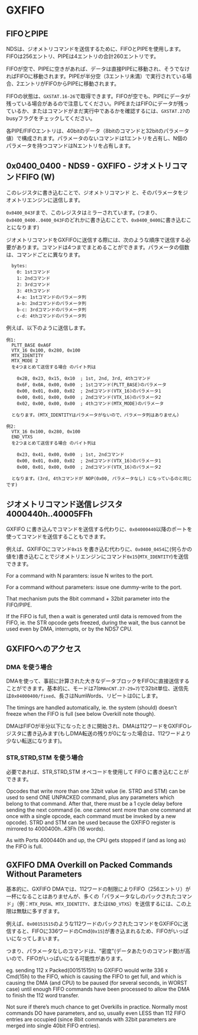 # GXFIFO

## FIFOとPIPE

NDSは、ジオメトリコマンドを送信するために、FIFOとPIPEを使用します。FIFOは256エントリ、PIPEは4エントリの合計260エントリです。

FIFOが空で、PIPEに空きがあれば、データは直接PIPEに移動され、そうでなければFIFOに移動されます。PIPEが半分空（3エントリ未満）で実行されている場合、2エントリがFIFOからPIPEに移動されます。

FIFOの状態は、`GXSTAT.16-26`で取得できます。FIFOが空でも、PIPEにデータが残っている場合があるので注意してください。PIPEまたはFIFOにデータが残っているか、またはコマンドがまだ実行中であるかを確認するには、`GXSTAT.27`のbusyフラグをチェックしてください。

各PIPE/FIFOエントリは、40bitのデータ（8bitのコマンドと32bitのパラメータ値）で構成されます。パラメータのないコマンドは1エントリを占有し、N個のパラメータを持つコマンドはNエントリを占有します。

## 0x0400_0400 - NDS9 - GXFIFO - ジオメトリコマンドFIFO (W)

このレジスタに書き込むことで、ジオメトリコマンド と、そのパラメータをジオメトリエンジンに送信します。

`0x0400_043F`まで、このレジスタはミラーされています。(つまり、`0x0400_0400..0400_043F`のどれかに書き込むことで、`0x0400_0400`に書き込むことになります)

ジオメトリコマンドをGXFIFOに送信する際には、次のような順序で送信する必要があります。コマンドは4つまでまとめることができます。パラメータの個数は、コマンドごとに異なります。

```
  bytes:
    0: 1stコマンド
    1: 2ndコマンド
    2: 3rdコマンド
    3: 4thコマンド
    4-a: 1stコマンドのパラメータ列
    a-b: 2ndコマンドのパラメータ列
    b-c: 3rdコマンドのパラメータ列
    c-d: 4thコマンドのパラメータ列
```

例えば、以下のように送信します。

```
例1:
  PLTT_BASE 0xA6F
  VTX_16 0x100, 0x280, 0x100
  MTX_IDENTITY
  MTX_MODE 2
  を4つまとめて送信する場合 のバイト列は

    0x2B, 0x23, 0x15, 0x10  ; 1st, 2nd, 3rd, 4thコマンド
    0x6F, 0x0A, 0x00, 0x00  ; 1stコマンド(PLTT_BASE)のパラメータ
    0x00, 0x01, 0x80, 0x02  ; 2ndコマンド(VTX_16)のパラメータ1
    0x00, 0x01, 0x00, 0x00  ; 2ndコマンド(VTX_16)のパラメータ2
    0x02, 0x00, 0x00, 0x00  ; 4thコマンド(MTX_MODE)のパラメータ

  となります。(MTX_IDENTITYはパラメータがないので、パラメータ列はありません)

例2:
  VTX_16 0x100, 0x280, 0x100
  END_VTXS
  を2つまとめて送信する場合 のバイト列は

    0x23, 0x41, 0x00, 0x00  ; 1st, 2ndコマンド
    0x00, 0x01, 0x80, 0x02  ; 2ndコマンド(VTX_16)のパラメータ1
    0x00, 0x01, 0x00, 0x00  ; 2ndコマンド(VTX_16)のパラメータ2

  となります。(3rd, 4thコマンドが NOP(0x00, パラメータなし) になっているのと同じです)
```

## ジオメトリコマンド送信レジスタ 4000440h..40005FFh

GXFIFO に書き込んでコマンドを送信する代わりに、`0x04000440`以降のポートを使ってコマンドを送信することもできます。

例えば、GXFIFOにコマンド`0x15` を書き込む代わりに、`0x0400_0454`に(何らかの値を)書き込むことでジオメトリエンジンにコマンド`0x15`(`MTX_IDENTITY`)を送信できます。

For a command with N paramters: issue N writes to the port.

For a command without parameters: issue one dummy-write to the port.

That mechanism puts the 8bit command + 32bit parameter into the FIFO/PIPE.

If the FIFO is full, then a wait is generated until data is removed from the FIFO, ie. the STR opcode gets freezed, during the wait, the bus cannot be used even by DMA, interrupts, or by the NDS7 CPU.

## GXFIFOへのアクセス

### DMA を使う場合

DMAを使って、事前に計算された大きなデータブロックをFIFOに直接送信することができます。基本的に、モードは7(`DMAnCNT.27-29=7`)で32bit単位、送信先は`0x04000400/fixed`、長さはNumWords、リピートは0にします。

The timings are handled automatically, ie. the system (should) doesn’t freeze when the FIFO is full (see below Overkill note though).

DMAはFIFOが半分以下になったときに開始され、DMAは112ワードをGXFIFOレジスタに書き込みます(もしDMA転送の残りが0になった場合は、112ワードより少ない転送になります)。

### STR,STRD,STM を使う場合

必要であれば、STR,STRD,STM オペコードを使用して FIFO に書き込むことができます。

Opcodes that write more than one 32bit value (ie. STRD and STM) can be used to send ONE UNPACKED command, plus any parameters which belong to that command. After that, there must be a 1 cycle delay before sending the next command (ie. one cannot sent more than one command at once with a single opcode, each command must be invoked by a new opcode). STRD and STM can be used because the GXFIFO register is mirrored to 4000400h..43Fh (16 words).

As with Ports 4000440h and up, the CPU gets stopped if (and as long as) the FIFO is full.

## GXFIFO DMA Overkill on Packed Commands Without Parameters

基本的に、GXFIFO DMAでは、112ワードの制限によりFIFO（256エントリ）が一杯になることはありませんが、多くの「パラメータなしのパックされたコマンド」（例：`MTX_PUSH`、`MTX_IDENTITY`、または`END_VTXS`）を送信するには、この上限は無駄に多すぎます。

例えば、`0x00151515`のような112ワードのパックされたコマンドをGXFIFOに送信すると、FIFOに336ワードのCmd(`0x15`)が書き込まれるため、FIFOがいっぱいになってしまいます。

つまり、パラメータなしのコマンドは、"密度"(データあたりのコマンド数)が高いので、FIFOがいっぱいになる可能性があります。

eg. sending 112 x Packed(00151515h) to GXFIFO would write 336 x Cmd(15h) to the FIFO, which is causing the FIFO to get full, and which is causing the DMA (and CPU) to be paused (for several seconds, in WORST case) until enough FIFO commands have been processed to allow the DMA to finish the 112 word transfer.

Not sure if there’s much chance to get Overkills in practice. Normally most commands DO have parameters, and so, usually even LESS than 112 FIFO entries are occupied (since 8bit commands with 32bit parameters are merged into single 40bit FIFO entries).

